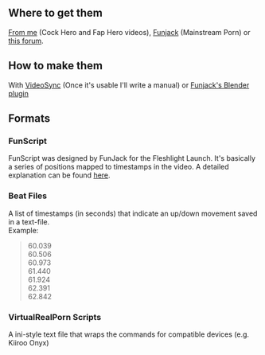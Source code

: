 ## Where to get them

[From me](https://github.com/FredTungsten/ScriptPlayer/tree/master/Scripts) (Cock Hero and Fap Hero videos), [Funjack](https://github.com/funjack/funscripts) (Mainstream Porn) or [this forum](http://realtouchscripts.com/viewforum.php?f=53).

## How to make them

With [VideoSync](https://github.com/FredTungsten/ScriptPlayer/tree/master/ScriptPlayer/ScriptPlayer.VideoSync) (Once it's usable I'll write a manual) or [Funjack's Blender plugin](https://github.com/funjack/launchcontrol/releases)

## Formats

### FunScript

FunScript was designed by FunJack for the Fleshlight Launch. It's basically a series of positions mapped to timestamps in the video. A detailed explanation can be found [here](https://godoc.org/github.com/funjack/launchcontrol/protocol/funscript).

### Beat Files

A list of timestamps (in seconds) that indicate an up/down movement saved in a text-file.  
Example: 

> 60.039  
> 60.506  
> 60.973  
> 61.440  
> 61.924  
> 62.391  
> 62.842  

### VirtualRealPorn Scripts

A ini-style text file that wraps the commands for compatible devices (e.g. Kiiroo Onyx)